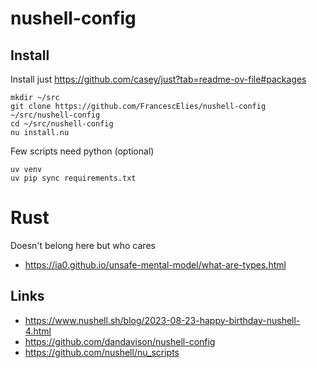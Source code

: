 # nushell-config

## Install
Install just https://github.com/casey/just?tab=readme-ov-file#packages

```nu
mkdir ~/src
git clone https://github.com/FrancescElies/nushell-config ~/src/nushell-config
cd ~/src/nushell-config
nu install.nu
```

Few scripts need python (optional)
```nu
uv venv
uv pip sync requirements.txt
```

# Rust
Doesn't belong here but who cares

- https://ia0.github.io/unsafe-mental-model/what-are-types.html

## Links
- https://www.nushell.sh/blog/2023-08-23-happy-birthday-nushell-4.html
- https://github.com/dandavison/nushell-config
- https://github.com/nushell/nu_scripts

